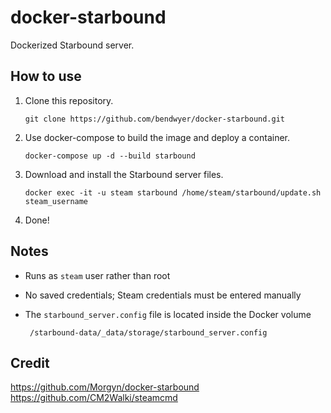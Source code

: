 # docker-starbound
Dockerized Starbound server.

## How to use
1) Clone this repository.

       git clone https://github.com/bendwyer/docker-starbound.git

2) Use docker-compose to build the image and deploy a container.

       docker-compose up -d --build starbound

3) Download and install the Starbound server files.

       docker exec -it -u steam starbound /home/steam/starbound/update.sh steam_username
       
4) Done!

## Notes
- Runs as `steam` user rather than root
- No saved credentials; Steam credentials must be entered manually
- The `starbound_server.config` file is located inside the Docker volume  
       
       /starbound-data/_data/storage/starbound_server.config

## Credit
https://github.com/Morgyn/docker-starbound  
https://github.com/CM2Walki/steamcmd
